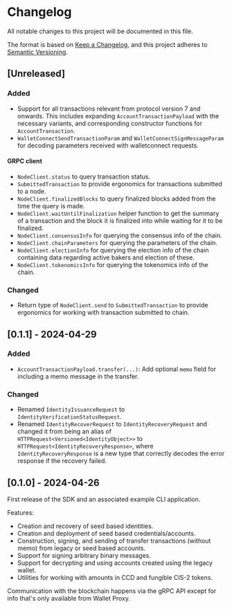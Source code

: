 # Changelog

All notable changes to this project will be documented in this file.

The format is based on [Keep a Changelog](https://keepachangelog.com/en/1.1.0/),
and this project adheres to [Semantic Versioning](https://semver.org/spec/v2.0.0.html).

## [Unreleased]

### Added

- Support for all transactions relevant from protocol version 7 and onwards. This includes expanding `AccountTransactionPayload`
  with the necessary variants, and corresponding constructor functions for `AccountTransaction`.
- `WalletConnectSendTransactionParam` and `WalletConnectSignMessageParam` for decoding parameters received with walletconnect requests.

#### GRPC client
- `NodeClient.status` to query transaction status.
- `SubmittedTransaction` to provide ergonomics for transactions submitted to a node.
- `NodeClient.finalizedBlocks` to query finalized blocks added from the time the query is made.
- `NodeClient.waitUntilFinalization` helper function to get the summary of a transaction and the block it is finalized into while waiting for it to be finalized.
- `NodeClient.consensusInfo` for querying the consensus info of the chain.
- `NodeClient.chainParameters` for querying the parameters of the chain.
- `NodeClient.electionInfo` for querying the election info of the chain containing data regarding active bakers and election of these.
- `NodeClient.tokenomicsInfo` for querying the tokenomics info of the chain.

### Changed

- Return type of `NodeClient.send` to `SubmittedTransaction` to provide ergonomics for working with transaction submitted to chain.

## [0.1.1] - 2024-04-29

### Added

- `AccountTransactionPayload.transfer(...)`: Add optional `memo` field for including a memo message in the transfer.

### Changed

- Renamed `IdentityIssuanceRequest` to `IdentityVerificationStatusRequest`.
- Renamed `IdentityRecoverRequest` to `IdentityRecoveryRequest` and changed it from being an alias
  of `HTTPRequest<Versioned<IdentityObject>>` to `HTTPRequest<IdentityRecoveryResponse>`,
  where `IdentityRecoveryResponse` is a new type that correctly decodes the error response if the recovery failed.

## [0.1.0] - 2024-04-26

First release of the SDK and an associated example CLI application.

Features:

- Creation and recovery of seed based identities.
- Creation and deployment of seed based credentials/accounts.
- Construction, signing, and sending of transfer transactions (without memo) from legacy or seed based accounts.
- Support for signing arbitrary binary messages.
- Support for decrypting and using accounts created using the legacy wallet.
- Utilities for working with amounts in CCD and fungible CIS-2 tokens.

Communication with the blockchain happens via the gRPC API except for info that's only available from Wallet Proxy.
